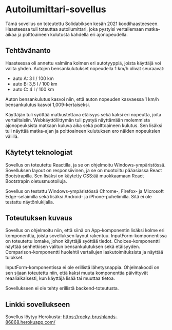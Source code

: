 # Autoilumittari-sovellus

Tämä sovellus on toteutettu Solidabiksen kesän 2021 koodihaasteeseen. Haasteessa tuli toteuttaa autoilumittari, joka pystyisi vertailemaan matka-aikaa ja polttoaineen kulutusta kahdella eri ajonopeudella.

## Tehtävänanto

Haasteessa oli annettu valmiina kolmen eri autotyyppiä, joista käyttäjä voi valita yhden. Autojen bensankulutukset nopeudella 1 km/h olivat seuraavat:
- auto A: 3 l / 100 km
- auto B: 3,5 l / 100 km
- auto C: 4 l / 100 km

Auton bensankulutus kasvoi niin, että auton nopeuden kasvaessa 1 km/h bensankulutus kasvoi 1,009-kertaiseksi.

Käyttäjän tuli syöttää matkustettava etäisyys sekä kaksi eri nopeutta, joita vertailtaisiin. Webkäyttöliittymän tuli pystyä näyttämään molemmista ajonopeuksista matkaan kuluva aika sekä polttoaineen kulutus. Sen lisäksi tuli näyttää matka-ajan ja polttoaineen kulutuksen ero näiden nopeuksien välillä.

## Käytetyt teknologiat

Sovellus on toteutettu Reactilla, ja se on ohjelmoitu Windows-ympäristössä. Sovelluksen layout on responsiivinen, ja se on muotoiltu pääasiassa React Bootstrapilla. Sen lisäksi on käytetty CSS:ää muokkaamaan React Bootstrapin oletusmuotoiluja.

Sovellus on testattu Windows-ympäristössä Chrome-, Firefox- ja Microsoft Edge-selaimilla sekä lisäksi Android- ja iPhone-puhelimilla. Sitä ei ole testattu näytönlukijalla.

## Toteutuksen kuvaus

Sovellus on ohjelmoitu niin, että siinä on App-komponentin lisäksi kolme eri komponenttia, joista sovelluksen layout rakentuu. InputForm-komponentissa on toteutettu lomake, johon käyttäjä syöttää tiedot. Choices-komponentti näyttää senhetkisen valitun bensankulutuksen sekä etäisyyden. Comparison-komponentti huolehtii vertailujen laskutoimituksista ja näyttää tulokset.

InputForm-komponentissa ei ole erillistä lähetysnappia. Ohjelmakoodi on sen sijaan toteutettu niin, että kaksi muuta komponenttia päivittyvät reaaliaikaisesti, kun käyttäjä lisää tai muuttaa tietoa.

Sovellukseen ei ole tehty erillistä backend-toteutusta.

## Linkki sovellukseen

Sovellus löytyy Herokusta: https://rocky-brushlands-86868.herokuapp.com/